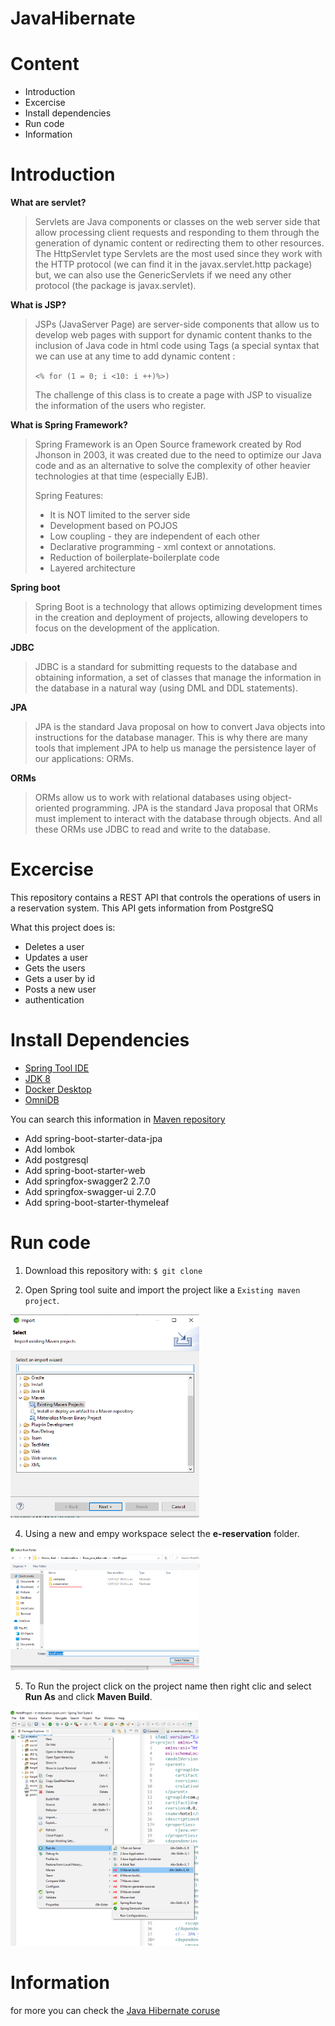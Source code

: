 # JavaHibernate
# Content

- Introduction
- Excercise
- Install dependencies
- Run code
- Information

# Introduction 

**What are servlet?**
> Servlets are Java components or classes on the web server side that allow processing client requests and responding to them through the generation of dynamic content or redirecting them to other resources. The HttpServlet type Servlets are the most used since they work with the HTTP protocol (we can find it in the javax.servlet.http package) but, we can also use the GenericServlets if we need any other protocol (the package is javax.servlet).

**What is JSP?**
> JSPs (JavaServer Page) are server-side components that allow us to develop web pages with support for dynamic content thanks to the inclusion of Java code in html code using Tags (a special syntax that we can use at any time to add dynamic content :<p/> `<% for (1 = 0; i <10: i ++)%>)`<p/>
>The challenge of this class is to create a page with JSP to visualize the information of the users who register.

**What is Spring Framework?**
> Spring Framework is an Open Source framework created by Rod Jhonson in 2003, it was created due to the need to optimize our Java code and as an alternative to solve the complexity of other heavier technologies at that time (especially EJB). <p/>
> Spring Features: <p/>
> - It is NOT limited to the server side
> - Development based on POJOS
> - Low coupling - they are independent of each other
> - Declarative programming - xml context or annotations.
> - Reduction of boilerplate-boilerplate code
> - Layered architecture

**Spring boot**
> Spring Boot is a technology that allows optimizing development times in the creation and deployment of projects, allowing developers to focus on the development of the application.

**JDBC**
> JDBC is a standard for submitting requests to the database and obtaining information, a set of classes that manage the information in the database in a natural way (using DML and DDL statements).

**JPA**
> JPA is the standard Java proposal on how to convert Java objects into instructions for the database manager. This is why there are many tools that implement JPA to help us manage the persistence layer of our applications: ORMs.

**ORMs**
>ORMs allow us to work with relational databases using object-oriented programming. JPA is the standard Java proposal that ORMs must implement to interact with the database through objects. And all these ORMs use JDBC to read and write to the database. 

# Excercise

This repository contains a REST API that controls the operations of users in a reservation system. This API gets information from PostgreSQ

What this project does is:

- Deletes a user
- Updates a user
- Gets the users
- Gets a user by id
- Posts a new user
- authentication

# Install Dependencies

- [Spring Tool IDE](https://spring.io/tools)
- [JDK 8](https://www.oracle.com/mx/java/technologies/javase/javase-jdk8-downloads.html)
- [Docker Desktop](https://www.docker.com/products/docker-desktop)
- [OmniDB](https://omnidb.org/#downloads)

You can search this information in [Maven repository](https://mvnrepository.com/)
- Add spring-boot-starter-data-jpa
- Add lombok
- Add postgresql
- Add spring-boot-starter-web
- Add springfox-swagger2 2.7.0
- Add springfox-swagger-ui 2.7.0
- Add spring-boot-starter-thymeleaf

# Run code

1. Download this repository with:
 `$ git clone`

2. Open Spring tool suite and import the project like a `Existing maven project`.

<div>
  <img src="https://github.com/ItzelAlonsoG/JavaHibernate/blob/main/JavaHibertate1.PNG" width = "60%">
</div>

4. Using a new and empy workspace select the **e-reservation** folder.

<div>
  <img src="https://github.com/ItzelAlonsoG/JavaHibernate/blob/main/JavaHibertate2.PNG" width = "60%">

</div>
 
 5. To Run the project click on  the project name then right clic and select **Run As** and click  **Maven Build**.

<div>
<img src="https://github.com/ItzelAlonsoG/JavaHibernate/blob/main/JavaHibertate3.PNG" width = "60%">
</div>

# Information

for more you can check the [Java Hibernate coruse](https://platzi.com/clases/jee/ )
